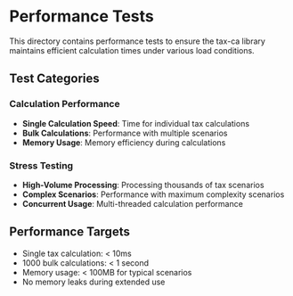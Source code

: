 # Performance Tests

This directory contains performance tests to ensure the tax-ca library maintains efficient calculation times under various load conditions.

## Test Categories

### Calculation Performance
- **Single Calculation Speed**: Time for individual tax calculations
- **Bulk Calculations**: Performance with multiple scenarios
- **Memory Usage**: Memory efficiency during calculations

### Stress Testing
- **High-Volume Processing**: Processing thousands of tax scenarios
- **Complex Scenarios**: Performance with maximum complexity scenarios
- **Concurrent Usage**: Multi-threaded calculation performance

## Performance Targets
- Single tax calculation: < 10ms
- 1000 bulk calculations: < 1 second
- Memory usage: < 100MB for typical scenarios
- No memory leaks during extended use